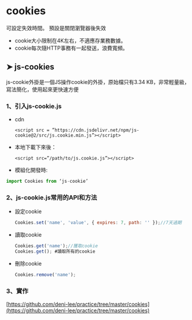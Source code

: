 # cookies

可設定失效時間。 預設是關閉瀏覽器後失效

* cookie大小限制在4K左右，不適應存業務數據。
* cookie每次隨HTTP事務有一起發送，浪費寬頻。

## ➤ js-cookies

js-cookie外掛是一個JS操作cookie的外掛，原始檔只有3.34 KB，非常輕量級，寫法簡化，使用起來更快速方便

### 1、引入js-cookie.js

* cdn

  ```text
  <script src = ”https://cdn.jsdelivr.net/npm/js-cookie@2/src/js.cookie.min.js”></script>
  ```

* 本地下載下來後：

  ```text
  <script src=”/path/to/js.cookie.js”></script>
  ```

* 模組化開發時: 

```javascript
import Cookies from ‘js-cookie’
```

### 2、js-cookie.js常用的API和方法

* 設定cookie

  ```javascript
  Cookies.set('name', 'value', { expires: 7, path: '' });//7天過期
  ```

* 讀取cookie

  ```javascript
  Cookies.get('name');//獲取cookie
  Cookies.get(); #讀取所有的cookie
  ```

* 刪除cookie

  ```javascript
  Cookies.remove('name');
  ```

### 3、實作

[https://github.com/deni-lee/practice/tree/master/cookies](https://github.com/deni-lee/practice/tree/master/cookies)

